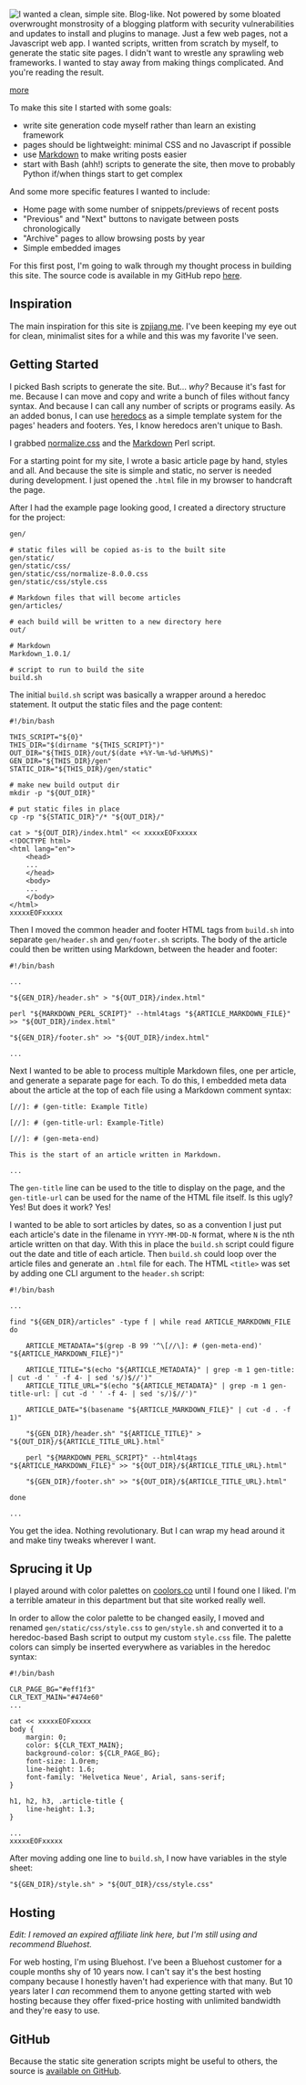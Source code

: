 
<!-- Copyright 2018 Phil Thompson. All Rights Reserved.  As noted in the License section of this repository's readme.md file, this file and its corresponding public HTML file, and all other articles, article files, and images, are distributed under traditional copyright.  The repository source code and other files are distributed under the MIT license. -->

[//]: # (gen-title: Writing A Static Site Generator)

[//]: # (gen-title-url: Writing-A-Static-Site-Generator)

[//]: # (gen-keywords: blog, static, site, generator, Markdown, style, CSS, HTML, bash, bluehost)

[//]: # (gen-description: A blog written in Markdown and compiled to static web pages)

[//]: # (gen-meta-end)

<a href="${THIS_ARTICLE}"><img style="float: left" class="width-resp-50-100" src="${SITE_ROOT_REL}/img/20181011.jpg"/></a> I wanted a clean, simple site.  Blog-like.  Not powered by some bloated overwrought monstrosity of a blogging platform with security vulnerabilities and updates to install and plugins to manage.  Just a few web pages, not a Javascript web app.  I wanted scripts, written from scratch by myself, to generate the static site pages.  I didn't want to wrestle any sprawling web frameworks.  I wanted to stay away from making things complicated.  And you're reading the result.

[more](more://)

To make this site I started with some goals:

* write site generation code myself rather than learn an existing framework
* pages should be lightweight: minimal CSS and no Javascript if possible
* use [Markdown](https://daringfireball.net/projects/markdown/) to make writing posts easier
* start with Bash (ahh!) scripts to generate the site, then move to probably Python if/when things start to get complex

And some more specific features I wanted to include:

* Home page with some number of snippets/previews of recent posts
* "Previous" and "Next" buttons to navigate between posts chronologically
* "Archive" pages to allow browsing posts by year
* Simple embedded images

For this first post, I'm going to walk through my thought process in building this site.  The source code is available in my GitHub repo [here](https://github.com/philthompson/blog).

Inspiration
-----------

The main inspiration for this site is [zpjiang.me](http://zpjiang.me/).  I've been keeping my eye out for clean, minimalist sites for a while and this was my favorite I've seen.

Getting Started
---------------

I picked Bash scripts to generate the site.  But... *why?*  Because it's fast for me.  Because I can move and copy and write a bunch of files without fancy syntax.  And because I can call any number of scripts or programs easily.  As an added bonus, I can use [heredocs](https://www.tldp.org/LDP/abs/html/here-docs.html) as a simple template system for the pages' headers and footers.  Yes, I know heredocs aren't unique to Bash.

I grabbed [normalize.css](https://necolas.github.io/normalize.css/) and the [Markdown](https://daringfireball.net/projects/markdown/) Perl script.

For a starting point for my site, I wrote a basic article page by hand, styles and all.  And because the site is simple and static, no server is needed during development.  I just opened the `.html` file in my browser to handcraft the page.

After I had the example page looking good, I created a directory structure for the project:

	gen/

	# static files will be copied as-is to the built site
	gen/static/
	gen/static/css/
	gen/static/css/normalize-8.0.0.css
	gen/static/css/style.css

	# Markdown files that will become articles
	gen/articles/

	# each build will be written to a new directory here
	out/

	# Markdown
	Markdown_1.0.1/

	# script to run to build the site
	build.sh

The initial `build.sh` script was basically a wrapper around a heredoc statement.  It output the static files and the page content:

	#!/bin/bash

	THIS_SCRIPT="${0}"
	THIS_DIR="$(dirname "${THIS_SCRIPT}")"
	OUT_DIR="${THIS_DIR}/out/$(date +%Y-%m-%d-%H%M%S)"
	GEN_DIR="${THIS_DIR}/gen"
	STATIC_DIR="${THIS_DIR}/gen/static"

	# make new build output dir
	mkdir -p "${OUT_DIR}"

	# put static files in place
	cp -rp "${STATIC_DIR}"/* "${OUT_DIR}/"

	cat > "${OUT_DIR}/index.html" << xxxxxEOFxxxxx
	<!DOCTYPE html>
	<html lang="en">
		<head>
		...
		</head>
		<body>
		...
		</body>
	</html>
	xxxxxEOFxxxxx

Then I moved the common header and footer HTML tags from `build.sh` into separate `gen/header.sh` and `gen/footer.sh` scripts.  The body of the article could then be written using Markdown, between the header and footer:

	#!/bin/bash

	...

	"${GEN_DIR}/header.sh" > "${OUT_DIR}/index.html"

	perl "${MARKDOWN_PERL_SCRIPT}" --html4tags "${ARTICLE_MARKDOWN_FILE}" >> "${OUT_DIR}/index.html"

	"${GEN_DIR}/footer.sh" >> "${OUT_DIR}/index.html"

	...

Next I wanted to be able to process multiple Markdown files, one per article, and generate a separate page for each.  To do this, I embedded meta data about the article at the top of each file using a Markdown comment syntax:

	[//]: # (gen-title: Example Title)

	[//]: # (gen-title-url: Example-Title)

	[//]: # (gen-meta-end)

	This is the start of an article written in Markdown.

	...

The `gen-title` line can be used to the title to display on the page, and the `gen-title-url` can be used for the name of the HTML file itself.  Is this ugly?  Yes!  But does it work?  Yes!

I wanted to be able to sort articles by dates, so as a convention I just put each article's date in the filename in `YYYY-MM-DD-N` format, where `N` is the nth article written on that day.  With this in place the `build.sh` script could figure out the date and title of each article.  Then `build.sh` could loop over the article files and generate an `.html` file for each.  The HTML `<title>` was set by adding one CLI argument to the `header.sh` script:

	#!/bin/bash

	...

	find "${GEN_DIR}/articles" -type f | while read ARTICLE_MARKDOWN_FILE
	do

		ARTICLE_METADATA="$(grep -B 99 '^\[//\]: # (gen-meta-end)' "${ARTICLE_MARKDOWN_FILE}")"

		ARTICLE_TITLE="$(echo "${ARTICLE_METADATA}" | grep -m 1 gen-title: | cut -d ' ' -f 4- | sed 's/)$//')"
		ARTICLE_TITLE_URL="$(echo "${ARTICLE_METADATA}" | grep -m 1 gen-title-url: | cut -d ' ' -f 4- | sed 's/)$//')"

		ARTICLE_DATE="$(basename "${ARTICLE_MARKDOWN_FILE}" | cut -d . -f 1)"

		"${GEN_DIR}/header.sh" "${ARTICLE_TITLE}" > "${OUT_DIR}/${ARTICLE_TITLE_URL}.html"

		perl "${MARKDOWN_PERL_SCRIPT}" --html4tags "${ARTICLE_MARKDOWN_FILE}" >> "${OUT_DIR}/${ARTICLE_TITLE_URL}.html"

		"${GEN_DIR}/footer.sh" >> "${OUT_DIR}/${ARTICLE_TITLE_URL}.html"

	done

	...

You get the idea.  Nothing revolutionary.  But I can wrap my head around it and make tiny tweaks wherever I want.

Sprucing it Up
--------------

I played around with color palettes on [coolors.co](https://coolors.co) until I found one I liked.  I'm a terrible amateur in this department but that site worked really well.

In order to allow the color palette to be changed easily, I moved and renamed `gen/static/css/style.css` to `gen/style.sh` and converted it to a heredoc-based Bash script to output my custom `style.css` file.  The palette colors can simply be inserted everywhere as variables in the heredoc syntax:

	#!/bin/bash

	CLR_PAGE_BG="#eff1f3"
	CLR_TEXT_MAIN="#474e60"
	...

	cat << xxxxxEOFxxxxx
	body {
		margin: 0;
		color: ${CLR_TEXT_MAIN};
		background-color: ${CLR_PAGE_BG};
		font-size: 1.0rem;
		line-height: 1.6;
		font-family: 'Helvetica Neue', Arial, sans-serif;
	}

	h1, h2, h3, .article-title {
		line-height: 1.3;
	}

	...
	xxxxxEOFxxxxx

After moving adding one line to `build.sh`, I now have variables in the style sheet:

	"${GEN_DIR}/style.sh" > "${OUT_DIR}/css/style.css"

Hosting
-------

*Edit: I removed an expired affiliate link here, but I'm still using and recommend Bluehost.*

For web hosting, I'm using Bluehost.  I've been a Bluehost customer for a couple months shy of 10 years now.  I can't say it's the best hosting company because I honestly haven't had experience with that many.  But 10 years later I *can* recommend them to anyone getting started with web hosting because they offer fixed-price hosting with unlimited bandwidth and they're easy to use.

GitHub
------

Because the static site generation scripts might be useful to others, the source is [available on GitHub](https://github.com/philthompson/blog).
